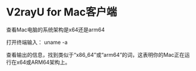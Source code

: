 # V2rayU for Mac客户端


查看Mac电脑的系统架构是x64还是arm64

打开终端输入： uname -a

查看输出的信息，找到类似于“x86_64”或“arm64”的词，这表明你的Mac正在运行在x64或ARM64架构上。
